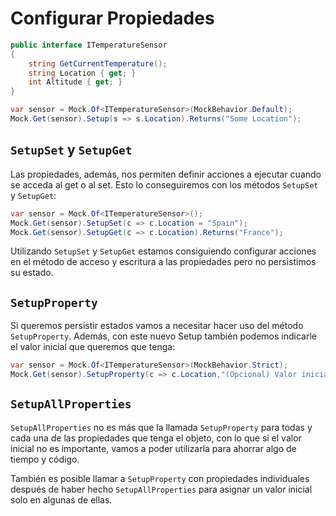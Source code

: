 # Configurar Propiedades

```cs
public interface ITemperatureSensor
{
    string GetCurrentTemperature();
    string Location { get; }
    int Altitude { get; }
}
```

```cs
var sensor = Mock.Of<ITemperatureSensor>(MockBehavior.Default);
Mock.Get(sensor).Setup(s => s.Location).Returns("Some Location");
```

## `SetupSet` y `SetupGet`

Las propiedades, además, nos permiten definir acciones a ejecutar cuando se acceda al get o al set. Esto lo conseguiremos con los métodos `SetupSet` y `SetupGet`:

```cs
var sensor = Mock.Of<ITemperatureSensor>();
Mock.Get(sensor).SetupSet(c => c.Location = "Spain");
Mock.Get(sensor).SetupGet(c => c.Location).Returns("France");
```

Utilizando `SetupSet` y `SetupGet` estamos consiguiendo configurar acciones en el método de acceso y escritura a las propiedades pero no persistimos su estado.

## `SetupProperty`

Si queremos persistir estados vamos a necesitar hacer uso del método `SetupProperty`. Además, con este nuevo Setup también podemos indicarle el valor inicial que queremos que tenga:

```cs
var sensor = Mock.Of<ITemperatureSensor>(MockBehavior.Strict);
Mock.Get(sensor).SetupProperty(c => c.Location,"(Opcional) Valor inicial");
```

## `SetupAllProperties`

`SetupAllProperties` no es más que la llamada `SetupProperty` para todas y cada una de las propiedades que tenga el objeto, con lo que si el valor inicial no es importante, vamos a poder utilizarla para ahorrar algo de tiempo y código.

También es posible llamar a `SetupProperty` con propiedades individuales después de haber hecho `SetupAllProperties` para asignar un valor inicial solo en algunas de ellas.